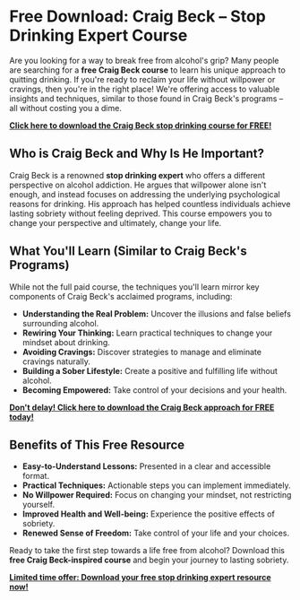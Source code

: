 # Free Download: Craig Beck – Stop Drinking Expert Course

Are you looking for a way to break free from alcohol's grip? Many people are searching for a **free Craig Beck course** to learn his unique approach to quitting drinking. If you're ready to reclaim your life without willpower or cravings, then you're in the right place! We're offering access to valuable insights and techniques, similar to those found in Craig Beck's programs – all without costing you a dime.

[**Click here to download the Craig Beck stop drinking course for FREE!**](https://udemywork.com/craig-beck)

## Who is Craig Beck and Why Is He Important?

Craig Beck is a renowned **stop drinking expert** who offers a different perspective on alcohol addiction. He argues that willpower alone isn't enough, and instead focuses on addressing the underlying psychological reasons for drinking. His approach has helped countless individuals achieve lasting sobriety without feeling deprived. This course empowers you to change your perspective and ultimately, change your life.

## What You'll Learn (Similar to Craig Beck's Programs)

While not the full paid course, the techniques you'll learn mirror key components of Craig Beck's acclaimed programs, including:

*   **Understanding the Real Problem:** Uncover the illusions and false beliefs surrounding alcohol.
*   **Rewiring Your Thinking:** Learn practical techniques to change your mindset about drinking.
*   **Avoiding Cravings:** Discover strategies to manage and eliminate cravings naturally.
*   **Building a Sober Lifestyle:** Create a positive and fulfilling life without alcohol.
*   **Becoming Empowered:** Take control of your decisions and your health.

[**Don't delay! Click here to download the Craig Beck approach for FREE today!**](https://udemywork.com/craig-beck)

## Benefits of This Free Resource

*   **Easy-to-Understand Lessons:** Presented in a clear and accessible format.
*   **Practical Techniques:** Actionable steps you can implement immediately.
*   **No Willpower Required:** Focus on changing your mindset, not restricting yourself.
*   **Improved Health and Well-being:** Experience the positive effects of sobriety.
*   **Renewed Sense of Freedom:** Take control of your life and your choices.

Ready to take the first step towards a life free from alcohol? Download this **free Craig Beck-inspired course** and begin your journey to lasting sobriety.

[**Limited time offer: Download your free stop drinking expert resource now!**](https://udemywork.com/craig-beck)
